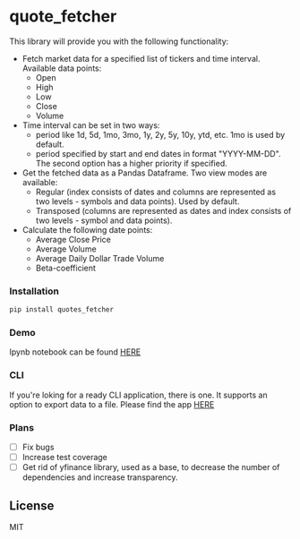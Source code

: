 # quote_fetcher

This library will provide you with the following functionality:
- Fetch market data for a specified list of tickers and time interval. Available data points:
  - Open
  - High
  - Low
  - Close
  - Volume
- Time interval can be set in two ways: 
  - period like 1d, 5d, 1mo, 3mo, 1y, 2y, 5y, 10y, ytd, etc. 1mo is used by default.
  - period specified by start and end dates in format "YYYY-MM-DD".
  The second option has a higher priority if specified.
- Get the fetched data as a Pandas Dataframe. Two view modes are available:
  - Regular (index consists of dates and columns are represented as two levels - symbols and data points). Used by default.
  - Transposed (columns are represented as dates and index consists of two levels - symbol and data points).
- Calculate the following date points:
  - Average Close Price
  - Average Volume
  - Average Daily Dollar Trade Volume
  - Beta-coefficient

### Installation

```sh
pip install quotes_fetcher
```

### Demo 
Ipynb notebook can be found [HERE](notebooks/demo.ipynb)

### CLI
If you're loking for a ready CLI application, there is one. It supports an option to export data to a file. Please find the app [HERE](CLI/quotes_fetcher.py)

### Plans

 - [ ] Fix bugs
 - [ ] Increase test coverage
 - [ ] Get rid of yfinance library, used as a base, to decrease the number of dependencies and increase transparency.

License
----

MIT


